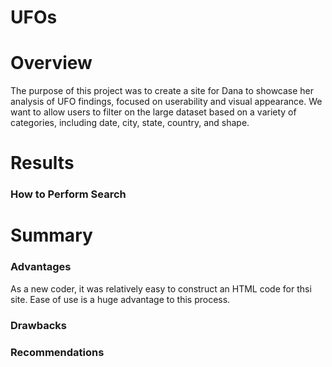 # UFOs
# Overview
The purpose of this project was to create a site for Dana to showcase her analysis of UFO findings, focused on userability and visual appearance. We want to allow users to filter on the large dataset based on a variety of categories, including date, city, state, country, and shape. 
# Results

### How to Perform Search

# Summary
### Advantages
As a new coder, it was relatively easy to construct an HTML code for thsi site. Ease of use is a huge advantage to this process. 

### Drawbacks

### Recommendations

